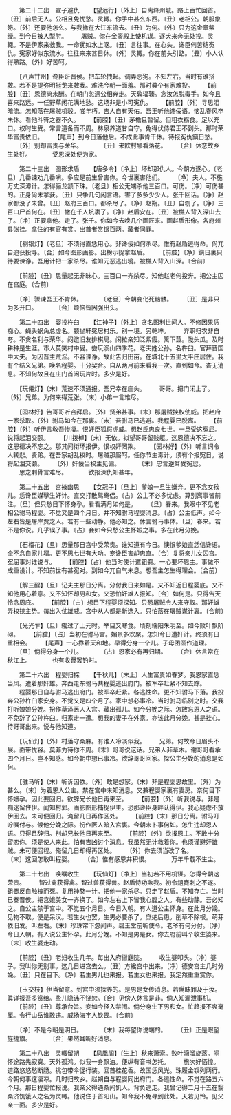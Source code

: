 <!-- { "loadSidebar": true } -->
　　第二十二出　宣子避仇 
　　【望远行】〔外上〕自离绛州城。路上百忙回首。〔丑〕前后无人。公相且免忧愁。灵輙。你手中甚么东西。〔丑〕老相公。朝服象笏。〔外〕还要他怎么。与我撇在大江东流去。〔丑〕为何。〔外〕只为这金章紫绶。到今日被人掣肘。 
　　屠贼。你在金銮殿上使机谋。逐犬来奔无处投。灵輙。不是伊家来救我。一命犹如水上沤。〔丑〕言往事。在心头。谗臣何苦结寃仇。寃家好似东流水。往往来来甚日休。〔外〕灵輙。你在前头引路。〔丑〕小人认得熟路。〔外〕好苦呵。 

　　【八声甘州】谗臣诳晋侯。把车轮拽起。调弄恶狗。不知左右。当时有谁搭救。若不是提弥明挺戈来救我。难洗今朝一面羞。那时眞个有家难投。 
　　【前腔】〔丑〕恩德尙未酬。在朝门忽遇公相奔走。天敎辐辏。念汝怎脱毒手。如今且喜来路远。一任野草闲花满地愁。这场非是小可寃仇。 
　　【前腔】〔外〕寻思泪暗流。怎知落在屠贼机彀。嗟年朽。吉人自有天佑。吾王听他谗佞语。恼乱春风卒未休。看他斗筲之器不久。 
　　【前腔】〔丑〕茅檐且暂留。但粗衣粝食。足以充口。权时生受。常言道备而不周。林泉养道甘自守。免得伏侍君王不到头。那时荣华富贵依旧。 
　　【尾声】到今日落他后。不成此事肯干休。待报寃仇鎭日愁。 
　　〔外〕别却富贵与荣华。　　　　〔丑〕来飮村醪看落花。 
　　〔合〕休恋故乡生处好。　　　　受恩深处便为家。 

　　第二十三出　图形求盾 
　　【唐多令】〔净上〕坏却那仇人。今朝方遂心。〔老旦〕几番谏劝几番嗔。多应是前生曾害你。今世裏害他们。 
　　〔净〕夫人。不施万丈深潭计。怎得骊龙颔下珠。〔老旦〕相公无端杀他三百口。可伤。〔净〕可伤甚的。正身尙未拿获。〔丑〕只争几句闲言语。害了多多少少人。张千回话。〔净〕赵家都没了未曾。〔丑〕赵府三百口。都杀尽了。〔净〕赵朔。〔丑〕自刎了。〔净〕三百口尸首何在。〔丑〕撇在千人坑裏了。〔净〕赵盾安在。〔丑〕被樵人背入深山去了。〔净〕正要拿他。走了。张千。你如今去唤几个画匠来。画赵盾形像。各府州县张挂。拿住的有官有赏。出首者赏银百两。藏者同罪。 

　　【剔银灯】〔老旦〕不须得直恁用心。非谗佞如何杀尽。惟有赵盾逃得命。尙兀自追获投寻。〔合〕如今图形画影。出榜示捉拿赵盾。 
　　【前腔】〔净〕鎭日裏只待要谏诤。吾用计把一家杀尽。谁知元恶逃出境。被樵人背入山深。〔合前〕 

　　【前腔】〔丑〕思量起无非昧心。三百口一齐杀尽。知他赵老何投奔。把公主囚在宫庭。〔合前〕 

　　〔净〕骤谏吾王不肯休。　　　　〔老旦〕今朝变化死骷髅。 
　　〔丑〕是非只为多开口。　　　　〔合〕烦恼皆因强出头。 

　　第二十四出　婴投杵臼 
　　【江神子】〔外上〕贪名图利世间人。不修因果恁痴心。蝇头蜗角总虚名。顿抛轩冕居村乐。别一境。另乾坤。 
　　弃职归农非自夸。不贪名利与荣华。闷邀旧友排棋局。闲拉亲知泛紫霞。篱下荳。陇头瓜。及时耕种是生涯。市人莫笑村中叟。尝玩溪山四季花。老夫姓公孙。名杵臼。官拜晋国中大夫。为因晋主荒淫。不容谏诤。故此吿归田亩。在城北十五里太平庄居住。我有个结义兄弟。唤名程婴。十分契合。自从两月前来看我一次。直到如今。杳无消息。不知何故且在庄门首闲玩片时。多少是好。 

　　【玩僊灯】〔末〕荒速不须通报。吾兄幸在庄头。 
　　哥哥。把门闭上了。〔外〕兄弟。为何来得荒张。〔末〕小弟一言难尽。 

　　【园林好】吿哥哥听咨拜启。〔外〕贤弟甚事。〔末〕那屠贼挟权使威。把赵府一家杀取。〔外〕驸马如今在那裏。〔末〕吾驸马已逃避。我程婴已脱离。 
　　【前腔】〔外〕听伊言敎吾惨凄。恨奸臣狐假虎威。想赵氏忠良七世。一旦受这寃屈。说将起泪交颐。 
　　【川拨棹】〔末〕无依。拟望哥哥留贱躯。这恩德决不忘之。这恩德决不忘之。那其间衔环报伊。恨权奸罔欺。 
　　【园林好】〔外〕听言词令人转悲。贤弟。在吾家胡乱权时。屠贼那厮呵。任你节生毒计。须有个报寃日。说将起泪交颐。 
　　〔外〕奸佞当权主见偏。　　　　〔末〕忠言逆耳受寃愆。 
　　思之刺骨言难尽。　　　　欲报深仇知甚年。 

　　第二十五出　宫掖幽思 
　　【女冠子】〔旦上〕爹娘一旦生嫌弃。更不念女孩儿。恁谗臣媒孼生奸计。直交打散鸳鸯侣。〔占〕公主不必多忧虑。算别离事皆前注。〔旦〕但只愁目下怀身孕。看看满月如何是。 
　　〔旦〕春来。我眼中不见老相公驸马程婴。不觉又是四个月日。并不知驸马程婴消息。〔占〕公主低声。如今左右皆是屠岸贾之人。若有一些动静。他必知之。休言驸马事体。〔旦〕春来。若不是你说。几乎误了事。〔占〕妾如今只愁公主怀娠之事。多在此月分娩。 

　　【石榴花】〔旦〕思量那日宫中受荣贵。谁知道有今日。懊恨爹娘直恁信谗语。全不念自家儿壻。更不思七世有大功。宠谗臣害却忠直。〔合〕复将亲儿女囚宫。寃屈事对谁说与。 
　　【前腔】〔占〕他当时使计遣鉏麑。一心要坏恩主。事做不成重设计。不知前世有甚寃对。到如今兀自气未息。想吾主怎生得理会。〔合前〕 

　　【解三酲】〔旦〕记夫主那日分离。分付我日来如是。又不知近日程婴底。又不知他用心着意。又不知怀却男和女。又恐怕奸雄人报知。〔合〕如何是。只得吿天怜念周庇。 
　　【前腔】〔占〕想目下程婴须探知。只恐屠贼令人来守取。那奸雄弄权挟主势。每出入仗雄威。宫中从人都是新选入。只怕落在屠贼谋计裏。〔合前〕 

　　【光光乍】〔旦〕纔过了上元时。举目又寒食。顷刻端阳朱明至。如今败叶飘阶砌。 
　　【前腔】〔占〕当初在驸马宫。媚景多欢聚。怎知今日遭奸计。终须有日重相会。 
　　【尾声】一心靠着天和地。早得分身一个儿。子母团圆作道理。 
　　〔旦〕倘得分身一个儿。　　　　〔占〕恩家必有再归期。 
　　〔合〕休言常在秋江上。　　　　也有收罾罢钓时。 

　　第二十六出　程婴归探 
　　【千秋儿】〔末上〕人生富贵如春梦。我恩家直恁当风。遭着那奸雄。奔西走东驸马共程婴逃出府门。被军卒赶紧不知去踪。 
　　程婴那日自与驸马逃出府门。被军卒赶紧。各逃性命。更不知驸马下落。我投奔公孙杵臼家安身。不觉又是四个月了。家中想必事冷。当时驸马临别之时。交我打听娘娘分娩。扮作草泽医人入宫。藏出孤儿。如今分娩之际。怎敢忘恩人之语。不免辞了公孙杵臼。归家走一遭。想我的妻子在外家。亦该此月分娩。甚是挂心。待哥哥出来。说与他知道。 

　　【玩仙灯】〔外〕村落守桑麻。有谁人冷淡似我。 
　　兄弟。何故今日眉头不展。面带忧容。莫非为待你不周。〔末〕哥哥说这话。兄弟人非草木。谢哥哥看承四个月日。岂不知感。如今朝中想已事冷。欲辞哥哥回家。探公主分娩的消息是如何。 

　　【驻马听】〔末〕听诉因依。〔外〕敢是想家。〔末〕非是程婴思故里。〔外〕为甚么。〔末〕为着恩人公主。禁在宫中未知消息。又兼程婴家裏有妻房。奈何目下怀娠孕。因此要回归。欲辞兄长他日再来至。 
　　【前腔】〔外〕听我说与。非是痴迷留住伊。闻知村郭。画影图形捕捉伊主。恐那谗臣身畔认得伊。我心疑虑不放伊回去。未可便回归。淹留几日再作区处。 
　　【前腔】〔末〕那日分离。驸马叮咛嘱付与。候他分娩之际。扮作医人暗入宫裏。今朝未卜事何如。怎生违却恩人语。只得且辞归。别却兄长他日再来至。 
　　【前腔】〔外〕欲报恩主。不敢十分留恋你。须是使人来此。怕有吉凶讨个消息。我虽然无计救着你。也须谨避奸雄贼。未可便回程。俺留几日却得再区处。 
　　〔外〕你去须当改了名。　　　　〔末〕这回怎敢叫程婴。 
　　〔合〕惟有感恩幷积恨。　　　　万年千载不生尘。 

　　第二十七出　唤嘱收生 
　　【玩仙灯】〔净上〕当初若不用机谋。怎得今朝这荣贵。 
　　智过禽获得禽。智过兽获得兽。赵盾恃功欺我。初令鉏麑刺之不遂。鉏麑反自触槐而死。复用神獒一计。把他一家杀尽。只走了赵盾。不知存亡。当时已奏晋侯。把宫娥美女一齐换了。如今左右上下皆我心腹之人。有些动静。吾必知之。自公主禁于宫中。不觉五个月日。今日入朝。有人道公主怀身。在此月分娩。见物不取。便是呆汉。若生女也罢。生男必要杀了。庶绝后患。削草不除根。萌芽依旧发。叫左右。〔末〕珍珠帘下忽闻声。碧玉堂前听使令。老爷有何分付。〔净〕今日入朝。有人说公主怀孕。此月分娩。不知是男是女。你去府前叫个收生婆来。〔末〕收生婆走动。 

　　【前腔】〔丑〕老妇收生几年。每出入府衙庭院。 
　　收生婆叩头。〔净〕婆子。我叫你无别事。这几日进宫去么。〔丑〕方纔宫中出来。〔净〕德安宫主几时分娩。〔丑〕只在目下。〔净〕若生男儿也来报。若生女也来报。我定然重重赏你。 

　　【玉交枝】伊当留意。到宫中须探养的。是男是女传消息。若瞒眛罪及于汝。眞详报吾多赏给。些儿隐讳不饶恕。〔合〕见傍人休言是非。倘人知漏泄事机。 
　　【前腔】〔丑〕尊承台旨。妾如今径入禁闱。倘分身生下男和女。忙趋报不爽毫厘。令行山岳谁敢违。威扬海宇人钦畏。〔合前〕 

　　〔净〕不是今朝是明日。　　　　〔末〕我每望你说端的。 
　　〔丑〕正是眼望旌捷旗。　　　　〔合〕果然耳听好消息。 

　　第二十八出　灵輙留朔 
　　【凤凰阁】〔生上〕秋来萧索。败叶滴溜旋落。闷怀途路先寂寞。天外孤鸿。似我一身飘泊。便纵有音书怎托。 
　　旅次好恓惶。道路悠悠愁断肠。挑包带伞促行装。回首桂花香。故国恁风光。珠履金钗列两行。今朝何事这凄凉。几时归故乡。赵朔自与程婴同出府门。各逃性命。不觉在路五六个月。那日程婴忙报说。我亲父得遇桑间饥人。背负逃走。我曾记得二月十五在翳桑济饥饿人之名为灵輙。他说住于首阳山。知今我不免寻到此处。天若见怜。见父亲一面。多少是好。 


